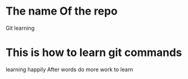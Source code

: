 # The name Of the repo
Git learning
# This is how to learn git commands
learning happily
After words do more work to learn
